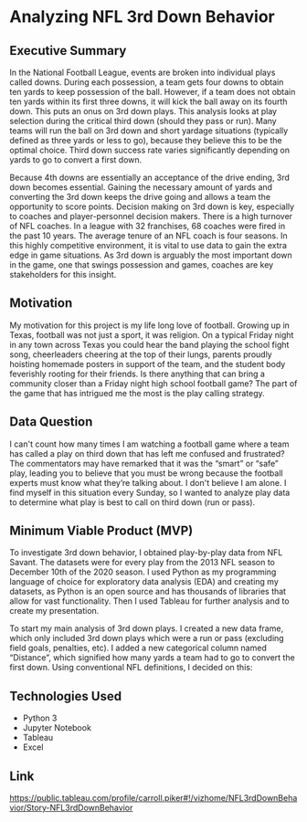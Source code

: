 # Analyzing NFL 3rd Down Behavior
## Executive Summary
In the National Football League, events are broken into individual plays called downs. During each possession, a team gets four downs to obtain ten yards to keep possession of the ball. However, if a team does not obtain ten yards within its first three downs, it will kick the ball away on its fourth down. This puts an onus on 3rd down plays. This analysis looks at play selection during the critical third down (should they pass or run). Many teams will run the ball on 3rd down and short yardage situations (typically defined as three yards or less to go), because they believe this to be the optimal choice. Third down success rate varies significantly depending on yards to go to convert a first down. 

Because 4th downs are essentially an acceptance of the drive ending, 3rd down becomes essential. Gaining the necessary amount of yards and converting the 3rd down keeps the drive going and allows a team the opportunity to score points. Decision making on 3rd down is key, especially to coaches and player-personnel decision makers. There is a high turnover of NFL coaches. In a league with 32 franchises, 68 coaches were fired in the past 10 years. The average tenure of an NFL coach is four seasons. In this highly competitive environment, it is vital to use data to gain the extra edge in game situations. As 3rd down is arguably the most important down in the game, one that swings possession and games, coaches are key stakeholders for this insight.

## Motivation
My motivation for this project is my life long love of football. Growing up in Texas, football was not just a sport, it was religion. On a typical Friday night in any town across Texas you could hear the band playing the school fight song, cheerleaders cheering at the top of their lungs, parents proudly hoisting homemade posters in support of the team, and the student body feverishly rooting for their friends. Is there anything that can bring a community closer than a Friday night high school football game? The part of the game that has intrigued me the most is the play calling strategy.

## Data Question
I can't count how many times I am watching a football game where a team has called a play on third down that has left me confused and frustrated? The commentators may have remarked that it was the “smart” or “safe” play, leading you to believe that you must be wrong because the football experts must know what they’re talking about. I don't believe I am alone. I find myself in this situation every Sunday, so I wanted to analyze play data to determine what play is best to call on third down (run or pass).

## Minimum Viable Product (MVP)
To investigate 3rd down behavior, I obtained play-by-play data from NFL Savant. The datasets were for every play from the 2013 NFL season to December 10th of the 2020 season. I used Python as my programming language of choice for exploratory data analysis (EDA) and creating my datasets, as Python is an open source and has thousands of libraries that allow for vast functionality. Then I used Tableau for further analysis and to create my presentation.

To start my main analysis of 3rd down plays. I created a new data frame, which only included 3rd down plays which were a run or pass (excluding field goals, penalties, etc). I added a new categorical column named “Distance”, which signified how many yards a team had to go to convert the first down. Using conventional NFL definitions, I decided on this:


## Technologies Used
* Python 3
* Jupyter Notebook
* Tableau
* Excel

## Link
https://public.tableau.com/profile/carroll.piker#!/vizhome/NFL3rdDownBehavior/Story-NFL3rdDownBehavior
